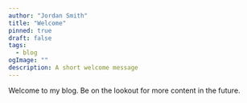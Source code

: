 ```yaml
---
author: "Jordan Smith"
title: "Welcome"
pinned: true
draft: false
tags:
  - blog
ogImage: ""
description: A short welcome message
---
```


Welcome to my blog. Be on the lookout for more content in the future.

